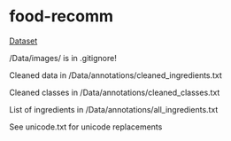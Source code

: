 # food-recomm

[Dataset](http://www.ub.edu/cvub/recipes5k/)

/Data/images/ is in .gitignore! 

Cleaned data in /Data/annotations/cleaned_ingredients.txt

Cleaned classes in /Data/annotations/cleaned_classes.txt

List of ingredients in /Data/annotations/all_ingredients.txt

See unicode.txt for unicode replacements